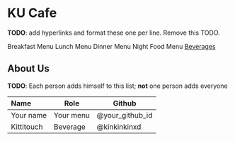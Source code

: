 # KU Cafe

**TODO**: add hyperlinks and format these one per line. Remove this TODO.

Breakfast Menu
Lunch Menu
Dinner Menu
Night Food Menu
[Beverages](Menu.md#Beverage-Menu)

## About Us

**TODO**: Each person adds himself to this list; **not** one person adds everyone

| Name       | Role      | Github          |
| :--------- | --------- | --------------- |
| Your name  | Your menu | @your_github_id |
| Kittitouch | Beverage  | @kinkinkinxd    |

